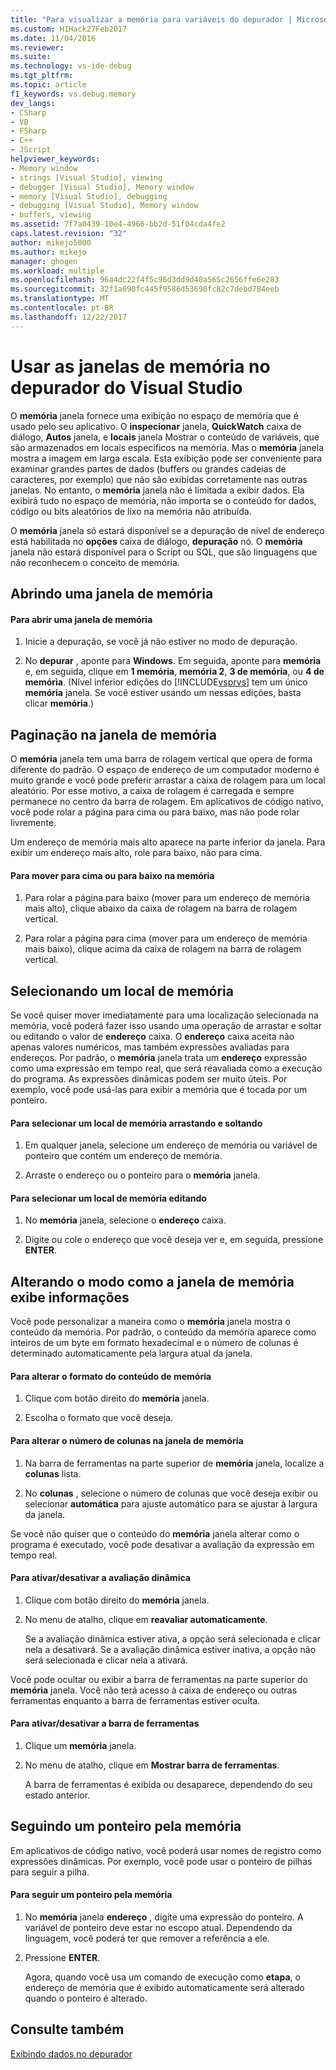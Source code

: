 ```yaml
---
title: "Para visualizar a memória para variáveis do depurador | Microsoft Docs"
ms.custom: H1Hack27Feb2017
ms.date: 11/04/2016
ms.reviewer: 
ms.suite: 
ms.technology: vs-ide-debug
ms.tgt_pltfrm: 
ms.topic: article
f1_keywords: vs.debug.memory
dev_langs:
- CSharp
- VB
- FSharp
- C++
- JScript
helpviewer_keywords:
- Memory window
- strings [Visual Studio], viewing
- debugger [Visual Studio], Memory window
- memory [Visual Studio], debugging
- debugging [Visual Studio], Memory window
- buffers, viewing
ms.assetid: 7f7a0439-10e4-4966-bb2d-51f04cda4fe2
caps.latest.revision: "32"
author: mikejo5000
ms.author: mikejo
manager: ghogen
ms.workload: multiple
ms.openlocfilehash: 96a4dc22f4f5c96d3dd9d40a565c2656ffe6e283
ms.sourcegitcommit: 32f1a690fc445f9586d53698fc82c7debd784eeb
ms.translationtype: MT
ms.contentlocale: pt-BR
ms.lasthandoff: 12/22/2017
---
```

# <a name="use-the-memory-windows-in-the-visual-studio-debugger"></a>Usar as janelas de memória no depurador do Visual Studio
O **memória** janela fornece uma exibição no espaço de memória que é usado pelo seu aplicativo. O **inspecionar** janela, **QuickWatch** caixa de diálogo, **Autos** janela, e **locais** janela Mostrar o conteúdo de variáveis, que são armazenados em locais específicos na memória. Mas o **memória** janela mostra a imagem em larga escala. Esta exibição pode ser conveniente para examinar grandes partes de dados (buffers ou grandes cadeias de caracteres, por exemplo) que não são exibidas corretamente nas outras janelas. No entanto, o **memória** janela não é limitada a exibir dados. Ela exibirá tudo no espaço de memória, não importa se o conteúdo for dados, código ou bits aleatórios de lixo na memória não atribuída.  
  
 O **memória** janela só estará disponível se a depuração de nível de endereço está habilitada no **opções** caixa de diálogo, **depuração** nó. O **memória** janela não estará disponível para o Script ou SQL, que são linguagens que não reconhecem o conceito de memória.  
  
## <a name="opening-a-memory-window"></a>Abrindo uma janela de memória  
  
#### <a name="to-open-a-memory-window"></a>Para abrir uma janela de memória  
  
1.  Inicie a depuração, se você já não estiver no modo de depuração.  
  
2.  No **depurar** , aponte para **Windows**. Em seguida, aponte para **memória** e, em seguida, clique em **1 memória**, **memória 2**, **3 de memória**, ou **4 de memória**. (Nível inferior edições do [!INCLUDE[vsprvs](../code-quality/includes/vsprvs_md.md)] tem um único **memória** janela. Se você estiver usando um nessas edições, basta clicar **memória**.)  
  
## <a name="paging-in-the-memory-window"></a>Paginação na janela de memória  
 O **memória** janela tem uma barra de rolagem vertical que opera de forma diferente do padrão. O espaço de endereço de um computador moderno é muito grande e você pode preferir arrastar a caixa de rolagem para um local aleatório. Por esse motivo, a caixa de rolagem é carregada e sempre permanece no centro da barra de rolagem. Em aplicativos de código nativo, você pode rolar a página para cima ou para baixo, mas não pode rolar livremente.  
  
 Um endereço de memória mais alto aparece na parte inferior da janela. Para exibir um endereço mais alto, role para baixo, não para cima.  
  
#### <a name="to-page-up-or-down-in-memory"></a>Para mover para cima ou para baixo na memória  
  
1.  Para rolar a página para baixo (mover para um endereço de memória mais alto), clique abaixo da caixa de rolagem na barra de rolagem vertical.  
  
2.  Para rolar a página para cima (mover para um endereço de memória mais baixo), clique acima da caixa de rolagem na barra de rolagem vertical.  
  
## <a name="selecting-a-memory-location"></a>Selecionando um local de memória  
 Se você quiser mover imediatamente para uma localização selecionada na memória, você poderá fazer isso usando uma operação de arrastar e soltar ou editando o valor de **endereço** caixa. O **endereço** caixa aceita não apenas valores numéricos, mas também expressões avaliadas para endereços. Por padrão, o **memória** janela trata um **endereço** expressão como uma expressão em tempo real, que será reavaliada como a execução do programa. As expressões dinâmicas podem ser muito úteis. Por exemplo, você pode usá-las para exibir a memória que é tocada por um ponteiro.  
  
#### <a name="to-select-a-memory-location-by-dragging-and-dropping"></a>Para selecionar um local de memória arrastando e soltando  
  
1.  Em qualquer janela, selecione um endereço de memória ou variável de ponteiro que contém um endereço de memória.  
  
2.  Arraste o endereço ou o ponteiro para o **memória** janela.  
  
#### <a name="to-select-a-memory-location-by-editing"></a>Para selecionar um local de memória editando  
  
1.  No **memória** janela, selecione o **endereço** caixa.  
  
2.  Digite ou cole o endereço que você deseja ver e, em seguida, pressione **ENTER**.  
  
## <a name="changing-the-way-the-memory-window-displays-information"></a>Alterando o modo como a janela de memória exibe informações  
 Você pode personalizar a maneira como o **memória** janela mostra o conteúdo da memória. Por padrão, o conteúdo da memória aparece como inteiros de um byte em formato hexadecimal e o número de colunas é determinado automaticamente pela largura atual da janela.  
  
#### <a name="to-change-the-format-of-the-memory-contents"></a>Para alterar o formato do conteúdo de memória  
  
1.  Clique com botão direito do **memória** janela.  
  
2.  Escolha o formato que você deseja.  
  
#### <a name="to-change-the-number-of-columns-in-the-memory-window"></a>Para alterar o número de colunas na janela de memória  
  
1.  Na barra de ferramentas na parte superior de **memória** janela, localize a **colunas** lista.  
  
2.  No **colunas** , selecione o número de colunas que você deseja exibir ou selecionar **automática** para ajuste automático para se ajustar à largura da janela.  
  
 Se você não quiser que o conteúdo do **memória** janela alterar como o programa é executado, você pode desativar a avaliação da expressão em tempo real.  
  
#### <a name="to-toggle-live-evaluation"></a>Para ativar/desativar a avaliação dinâmica  
  
1.  Clique com botão direito do **memória** janela.  
  
2.  No menu de atalho, clique em **reavaliar automaticamente**.  
  
     Se a avaliação dinâmica estiver ativa, a opção será selecionada e clicar nela a desativará. Se a avaliação dinâmica estiver inativa, a opção não será selecionada e clicar nela a ativará.  
  
 Você pode ocultar ou exibir a barra de ferramentas na parte superior do **memória** janela. Você não terá acesso à caixa de endereço ou outras ferramentas enquanto a barra de ferramentas estiver oculta.  
  
#### <a name="to-toggle-the-toolbar"></a>Para ativar/desativar a barra de ferramentas  
  
1.  Clique um **memória** janela.  
  
2.  No menu de atalho, clique em **Mostrar barra de ferramentas**.  
  
     A barra de ferramentas é exibida ou desaparece, dependendo do seu estado anterior.  
  
## <a name="following-a-pointer-through-memory"></a>Seguindo um ponteiro pela memória  
 Em aplicativos de código nativo, você poderá usar nomes de registro como expressões dinâmicas. Por exemplo, você pode usar o ponteiro de pilhas para seguir a pilha.  
  
#### <a name="to-follow-a-pointer-through-memory"></a>Para seguir um ponteiro pela memória  
  
1.  No **memória** janela **endereço** , digite uma expressão do ponteiro. A variável de ponteiro deve estar no escopo atual. Dependendo da linguagem, você poderá ter que remover a referência a ele.  
  
2.  Pressione **ENTER**.  
  
     Agora, quando você usa um comando de execução como **etapa**, o endereço de memória que é exibido automaticamente será alterado quando o ponteiro é alterado.  
  
## <a name="see-also"></a>Consulte também  
 [Exibindo dados no depurador](../debugger/viewing-data-in-the-debugger.md)